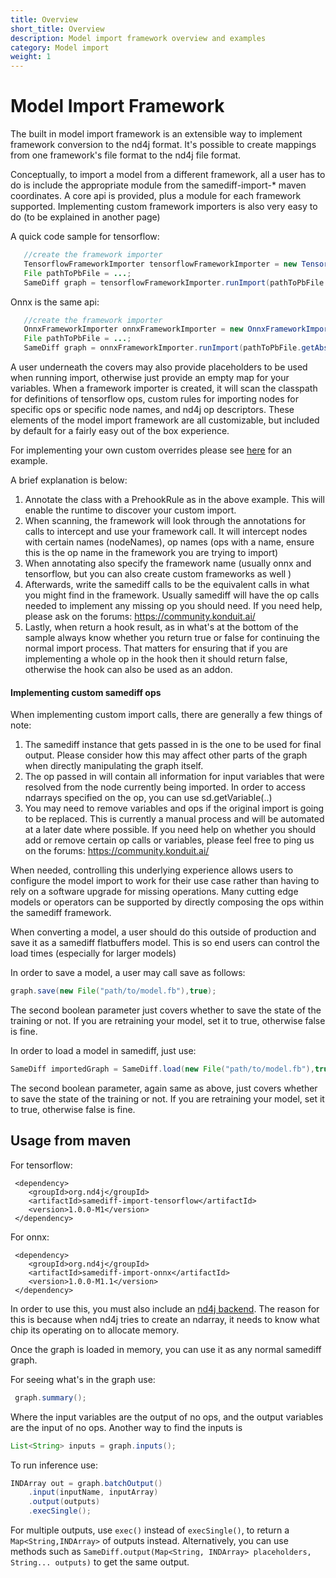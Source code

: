 ```yaml
---
title: Overview
short_title: Overview
description: Model import framework overview and examples
category: Model import
weight: 1
---
```


# Model Import Framework

The built in model import framework is an extensible way to implement framework conversion to the nd4j format. It's possible to create mappings from one framework's file format to the nd4j file format.

Conceptually, to import a model from a different framework, all a user has to do is include the appropriate module from the samediff-import-\* maven coordinates. A core api is provided, plus a module for each framework supported. Implementing custom framework importers is also very easy to do \(to be explained in another page\)

A quick code sample for tensorflow:

```java
   //create the framework importer
   TensorflowFrameworkImporter tensorflowFrameworkImporter = new TensorflowFrameworkImporter();
   File pathToPbFile = ...;
   SameDiff graph = tensorflowFrameworkImporter.runImport(pathToPbFile.getAbsolutePath(),Collections.emptyMap());
```

Onnx is the same api:

```java
   //create the framework importer
   OnnxFrameworkImporter onnxFrameworkImporter = new OnnxFrameworkImporter();
   File pathToPbFile = ...;
   SameDiff graph = onnxFrameworkImporter.runImport(pathToPbFile.getAbsolutePath(),Collections.emptyMap());
```

A user underneath the covers may also provide placeholders to be used when running import, otherwise just provide an empty map for your variables. When a framework importer is created, it will scan the classpath for definitions of tensorflow ops, custom rules for importing nodes for specific ops or specific node names, and nd4j op descriptors. These elements of the model import framework are all customizable, but included by default for a fairly easy out of the box experience.

For implementing your own custom overrides please see [here](https://github.com/eclipse/deeplearning4j/blob/master/nd4j/samediff-import/samediff-import-onnx/src/main/kotlin/org/nd4j/samediff/frameworkimport/onnx/definitions/implementations/GlobalAveragePooling.kt) for an example.

A brief explanation is below:

1. Annotate the class with a PrehookRule as in the above example. This will enable the runtime to discover your custom import.
2. When scanning, the framework will look through the annotations for calls to intercept and use your framework call. It will intercept nodes with certain names \(nodeNames\), op names \(ops with a name, ensure this is the op name in the framework you are trying to import\)
3. When annotating also specify the framework name \(usually onnx and tensorflow, but you can also create custom frameworks as well \)
4. Afterwards, write the samediff calls to be the equivalent calls in what you might find in the framework. Usually samediff will have the op calls needed to implement any missing op you should need. If you need help, please ask on the forums: https://community.konduit.ai/
5. Lastly, when return a hook result, as in what's at the bottom of the sample always know whether you return true or false for continuing the normal import process. That matters for ensuring that if you are implementing a whole op in the hook then it should return false, otherwise the hook can also be used as an addon.

#### Implementing custom samediff ops

When implementing custom import calls, there are generally a few things of note:

1. The samediff instance that gets passed in is the one to be used for final output. Please consider how this may affect other parts of the graph when directly manipulating the graph itself.
2. The op passed in will contain all information for input variables that were resolved from the node currently being imported. In order to access ndarrays specified on the op, you can use sd.getVariable\(..\)
3. You may need to remove variables and ops if the original import is going to be replaced. This is currently a manual process and will be automated at a later date where possible. If you need help on whether you should add or remove  certain op calls or variables, please feel free to ping us on the forums: https://community.konduit.ai/

When needed, controlling this underlying experience allows users to configure the model import to work for their use case rather than having to rely on a software upgrade for missing operations. Many cutting edge models or operators can be supported by directly composing the ops within the samediff framework.

When converting a model, a user should do this outside of production and save it as a samediff flatbuffers model. This is so end users can control the load times \(especially for larger models\)

In order to save a model, a user may call save as follows:

```java
graph.save(new File("path/to/model.fb"),true);
```

The second boolean parameter just covers whether to save the state of the training or not. If you are retraining your model, set it to true, otherwise false is fine.

In order to load a model in samediff, just use:

```java
SameDiff importedGraph = SameDiff.load(new File("path/to/model.fb"),true);
```

The second boolean parameter, again same as above, just covers whether to save the state of the training or not. If you are retraining your model, set it to true, otherwise false is fine.

## Usage from maven

For tensorflow:

```markup
 <dependency>
    <groupId>org.nd4j</groupId>
    <artifactId>samediff-import-tensorflow</artifactId>
    <version>1.0.0-M1</version>
 </dependency>
```

For onnx:

```markup
 <dependency>
    <groupId>org.nd4j</groupId>
    <artifactId>samediff-import-onnx</artifactId>
    <version>1.0.0-M1.1</version>
 </dependency>
```

In order to use this, you must also include an [nd4j backend](../../multi-project/explanation/configuration/backends/). The reason for this is because when nd4j tries to create an ndarray, it needs to know what chip its operating on to allocate memory.

Once the graph is loaded in memory, you can use it as any normal samediff graph.

For seeing what's in the graph use:

```java
 graph.summary();
```

Where the input variables are the output of no ops, and the output variables are the input of no ops. Another way to find the inputs is

```java
List<String> inputs = graph.inputs();
```

To run inference use:

```java
INDArray out = graph.batchOutput()
    .input(inputName, inputArray)
    .output(outputs)
    .execSingle();
```

For multiple outputs, use `exec()` instead of `execSingle()`, to return a `Map<String,INDArray>` of outputs instead. Alternatively, you can use methods such as `SameDiff.output(Map<String, INDArray> placeholders, String... outputs)` to get the same output.

